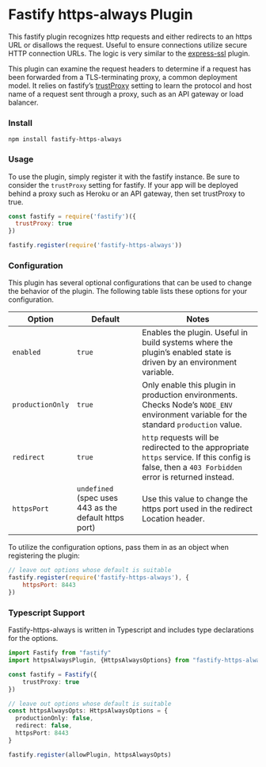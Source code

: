 # Fastify https-always Plugin
This fastify plugin recognizes http requests and either redirects to an https URL or disallows the request. Useful to ensure connections utilize secure HTTP connection URLs. The logic is very similar to the [express-ssl](https://github.com/jclem/express-ssl) plugin.

This plugin can examine the request headers to determine if a request has been forwarded from a TLS-terminating proxy, a common deployment model. It relies on fastify’s [trustProxy](https://www.fastify.io/docs/latest/Reference/Server/#trustproxy) setting to learn the protocol and host name of a request sent through a proxy, such as an API gateway or load balancer.

### Install

```shell
npm install fastify-https-always
```

### Usage
To use the plugin, simply register it with the fastify instance. Be sure to consider the `trustProxy` setting for fastify. If your app will be deployed behind a proxy such as Heroku or an API gateway, then set trustProxy to true.

```js
const fastify = require('fastify')({
  trustProxy: true
})

fastify.register(require('fastify-https-always'))
```

### Configuration

This plugin has several optional configurations that can be used to change the behavior of the plugin. The following table lists these options for your configuration.

| Option           | Default                                               | Notes                                                                                                                                             |
|------------------|-------------------------------------------------------|---------------------------------------------------------------------------------------------------------------------------------------------------|
| `enabled`        | `true`                                                | Enables the plugin. Useful in build systems where the plugin’s enabled state is driven by an environment variable.                                |
| `productionOnly` | `true`                                                | Only enable this plugin in production environments. Checks Node’s `NODE_ENV` environment variable for the standard `production` value.            |
| `redirect`       | `true`                                                | `http` requests will be redirected to the appropriate `https` service. If this config is false, then a `403 Forbidden` error is returned instead. |
| `httpsPort`      | `undefined` (spec uses 443 as the default https port) | Use this value to change the https port used in the redirect Location header.                                                                     |

To utilize the configuration options, pass them in as an object when registering the plugin:

```js
// leave out options whose default is suitable
fastify.register(require('fastify-https-always'), {
    httpsPort: 8443
})
```

### Typescript Support

Fastify-https-always is written in Typescript and includes type declarations for the options.

```typescript
import Fastify from "fastify"
import httpsAlwaysPlugin, {HttpsAlwaysOptions} from "fastify-https-always"

const fastify = Fastify({
    trustProxy: true
})

// leave out options whose default is suitable
const httpsAlwaysOpts: HttpsAlwaysOptions = { 
  productionOnly: false, 
  redirect: false,
  httpsPort: 8443
}

fastify.register(allowPlugin, httpsAlwaysOpts)
```
